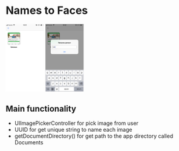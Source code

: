 #  Names to Faces

<img src="/screens/1.jpeg" width="20%">    <img src="/screens/2.jpeg" width="20%">    

## Main functionality
* UIImagePickerController for pick image from user
* UUID for get unique string to name each image
* getDocumentDirectory() for get path to the app directory called Documents